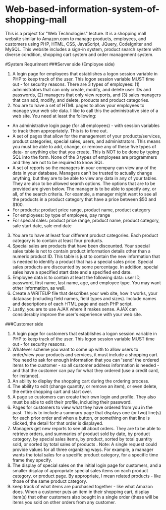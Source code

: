 # Web-based-information-system-of-shopping-mall
This is a project for "Web Technologies" lecture. It is a shopping mall website similar to Amazon.com to manage products, employees, and customers using PHP, HTML, CSS, JavaScript, JQuery, CodeIgniter and MySQL. This website includes a sign-in system, product search system with diverse condition, shopping cart system and order management system.  

#System Requriment
###Server side (Employee side)
1. A login page for employees that establishes a logon session variable in PHP to keep track of the user. This logon session variable MUST time out - for security reasons. There are 3 types of employees: (1) administrators that can only create, modify, and delete user IDs and passwords, (2) managers that only view reports, and (3) sales managers that can add, modify, and delete, products and product categories. 
2. You are to have a set of HTML pages to allow your employees to manage your web site data. I like to call this the administrative side of a web site. You need at least the following:

* An administrative login page (for all employees) - with session variables to track them appropriately. This is to time out.
* A set of pages that allow for the management of your products/services, product categories, special sales, users, and administrators. This means you must be able to add, change, or remove any of these five types of data- or anything else that you create. This is NOT to be done by typing SQL into the form. None of the 3 types of employees are programmers and they are not to be required to know SQL.
* A set of reports so the managers in your company can view any of the data in your database. Managers can't be trusted to actually change anything, but they are to be able to view any data in any of your tables. They are also to be allowed search options. The options that are to be provided are given below. The manager is to be able to specify any, or all, of the search criteria. For example, a manager might want to see all the products in a product category that have a price between $50 and $100.
* For products: product price range, product name, product category
* For employees: by type of employee, pay range
* For special sales: product price range, product name, product category, sale start date, sale end date

3. You are to have at least four different product categories. Each product category is to contain at least four products.
4. Special sales are products that have been discounted. Your special sales table is not to contain product information details other than a numeric product ID. This table is just to contain the new information that is needed to identify a product that has a special sales price. Special sales products are discounted by some percentage. In addition, special sales have a specified start date and a specified end date.
5. Employee data is to contain at least the following data: user ID, password, first name, last name, age, and employee type. You may want other information, as well.
6. Create a WRITEUP file that describes your web site, how it works, your database (including field names, field types and sizes). Include names and descriptions of each HTML page and each PHP script.
7. Lastly, you are to use AJAX where it makes sense. AJAX can considerably improve the user's experience with your web site.

###Customer side
1. A login page for customers that establishes a logon session variable in PHP to keep track of the user. This logon session variable MUST time out - for security reasons.
2. Whatever scheme you want to come up with to allow users to order/view your products and services, it must include a shopping cart. You need to ask for enough information that you can 'send' the ordered items to the customer - so all customer address information is needed - and that the customer can pay for what they ordered (use a credit card, for instance).
3. An ability to display the shopping cart during the ordering process.
4. The ability to edit (change quantity, or remove an item), or even delete, the entire shopping cart and start over.
5. A page so customers can create their own login and profile. They also must be able to edit their profile, including their password.
6. Pages for customers to view what they have ordered from you in the past. This is to include a summary page that displays one (or two) line(s) for each prior order and when a button, or something on that line is clicked, the detail for that order is displayed.
7. Managers get new reports to see all about orders. They are to be able to retrieve orders, and summaries of product sold by date, by product category, by special sales items, by product, sorted by total quantity sold, or sorted by total sales of products . Note: A single request could provide values for all three organizing ways. For example, a manager wants the total sales for a specific product category, for a specific time frame they specify.
8. The display of special sales on the initial login page for customers, and a smaller display of appropriate special sales items on each product category, or product page. By appropriate, I mean related products - like those of the same product category.
9. keep track of what items are purchased together - like what Amazon does. When a customer puts an item in their shopping cart, display item(s) that other customers also bought in a single order (these will be items you sold on other orders from any customer.
